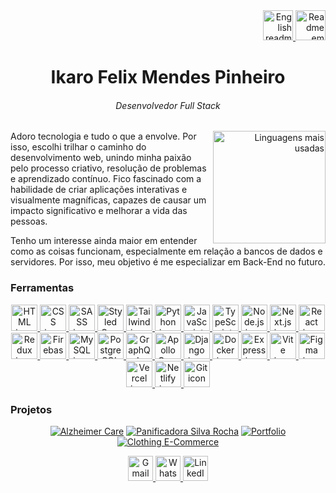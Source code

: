 <div align="right">
  <a href="https://github.com/ikarofelix/ikarofelix/blob/main/readme-en.md">
   <img width=48 src="https://flagcdn.com/128x96/us.png" alt="English readme" title="English readme" />
  </a>
  <a href="https://github.com/ikarofelix/ikarofelix/blob/main/README.md">
   <img width=48 src="https://flagcdn.com/128x96/br.png" alt="Readme em português" title="Readme em português" />
  </a>
</div>

<div align="center">
  <h1>Ikaro Felix Mendes Pinheiro</h1>
  <h6>Desenvolvedor Full Stack</h6>
</div>

<div align="right">
     <a href="https://github.com/ikarofelix">
        <img height="180em" src="https://github-readme-stats.vercel.app/api/top-langs/?username=ikarofelix&layout=compact&theme=dark"
        alt="Linguagens mais usadas" align="right">
    </a>
</div>

Adoro tecnologia e tudo o que a envolve. Por isso, escolhi trilhar o caminho do desenvolvimento web, unindo minha paixão pelo processo criativo, resolução de problemas e aprendizado contínuo. Fico fascinado com a habilidade de criar aplicações interativas e visualmente magníficas, capazes de causar um impacto significativo e melhorar a vida das pessoas.

Tenho um interesse ainda maior em entender como as coisas funcionam, especialmente em relação a bancos de dados e servidores. Por isso, meu objetivo é me especializar em Back-End no futuro.

<h3>Ferramentas</h3>
<div align="center">  
<a href="https://developer.mozilla.org/en-US/docs/Web/HTML">
  <img width=42 height=42 src="https://skillicons.dev/icons?i=html" alt="HTML icon" title="HTML" />
</a>

<a href="https://developer.mozilla.org/en-US/docs/Web/CSS">
  <img width=42 height=42 src="https://skillicons.dev/icons?i=css" alt="CSS icon" title="CSS" />
</a>

<a href="https://sass-lang.com/">
  <img width=42 height=42 src="https://skillicons.dev/icons?i=sass" alt="SASS icon" title="SASS" />
</a>

<a href="https://styled-components.com/">
  <img width=42 height=42 src="https://skillicons.dev/icons?i=styledcomponents" alt="Styled Components icon" title="Styled Components" />
</a>

<a href="https://tailwindcss.com/">
  <img width=42 height=42 src="https://skillicons.dev/icons?i=tailwind" alt="Tailwind icon" title="Tailwind" />
</a>

<a href="https://www.python.org/">
  <img width=42 height=42 src="https://skillicons.dev/icons?i=python" alt="Python icon" title="Python" />
</a>

<a href="https://developer.mozilla.org/en-US/docs/Web/JavaScript">
  <img width=42 height=42 src="https://skillicons.dev/icons?i=javascript" alt="JavaScript icon" title="JavaScript" />
</a>

<a href="https://www.typescriptlang.org/">
  <img width=42 height=42 src="https://skillicons.dev/icons?i=typescript" alt="TypeScript icon" title="TypeScript" />
</a>

<a href="https://nodejs.org/">
  <img width=42 height=42 src="https://skillicons.dev/icons?i=nodejs" alt="Node.js icon" title="Node.js" />
</a>

<a href="https://nextjs.org/">
  <img width=42 height=42 src="https://skillicons.dev/icons?i=nextjs" alt="Next.js icon" title="Next.js" />
</a>

<a href="https://reactjs.org/">
  <img width=42 height=42 src="https://skillicons.dev/icons?i=react" alt="React icon" title="React" />
</a>

<a href="https://redux.js.org/">
  <img width=42 height=42 src="https://skillicons.dev/icons?i=redux" alt="Redux icon" title="Redux" />
</a>

<a href="https://firebase.google.com/">
  <img width=42 height=42 src="https://skillicons.dev/icons?i=firebase" alt="Firebase icon" title="Firebase" />
</a>

<a href="https://www.mysql.com/">
  <img width=42 height=42 src="https://skillicons.dev/icons?i=mysql" alt="MySQL icon" title="MySQL" />
</a>

<a href="https://www.postgresql.org/">
  <img width=42 height=42 src="https://skillicons.dev/icons?i=postgresql" alt="PostgreSQL icon" title="PostgreSQL" />
</a>

<a href="https://graphql.org/">
  <img width=42 height=42 src="https://skillicons.dev/icons?i=graphql" alt="GraphQL icon" title="GraphQL" />
</a>

<a href="https://www.apollographql.com/">
  <img width=42 height=42 src="https://skillicons.dev/icons?i=apollo" alt="Apollo GraphQL icon" title="Apollo GraphQL" />
</a>

<a href="https://www.djangoproject.com/">
  <img width=42 height=42 src="https://skillicons.dev/icons?i=django" alt="Django icon" title="Django" />
</a>

<a href="https://www.docker.com/">
  <img width=42 height=42 src="https://skillicons.dev/icons?i=docker" alt="Docker icon" title="Docker" />
</a>

<a href="https://expressjs.com/">
  <img width=42 height=42 src="https://skillicons.dev/icons?i=express" alt="Express icon" title="Express" />
</a>

<a href="https://vitejs.dev/">
  <img width=42 height=42 src="https://skillicons.dev/icons?i=vite" alt="Vite icon" title="Vite" />
</a>

<a href="https://www.figma.com/">
  <img width=42 height=42 src="https://skillicons.dev/icons?i=figma" alt="Figma icon" title="Figma" />
</a>

<a href="https://vercel.com/">
  <img width=42 height=42 src="https://skillicons.dev/icons?i=vercel" alt="Vercel icon" title="Vercel" />
</a>

<a href="https://www.netlify.com/">
  <img width=42 height=42 src="https://skillicons.dev/icons?i=netlify" alt="Netlify icon" title="Netlify" />
</a>

<a href="https://git-scm.com/">
  <img width=42 height=42 src="https://skillicons.dev/icons?i=git" alt="Git icon" title="Git" />
</a>
</div>

<h3>Projetos</h3>
<div align="center">
  
  [![Alzheimer Care](https://github-readme-stats.vercel.app/api/pin/?username=ikarofelix&repo=alzheimer-care&theme=dark)](https://github.com/ikarofelix/alzheimer-care)
  [![Panificadora Silva Rocha](https://github-readme-stats.vercel.app/api/pin/?username=ikarofelix&repo=panificadora-silva-rocha&theme=dark)](https://github.com/ikarofelix/panificadora-silva-rocha)
  [![Portfolio](https://github-readme-stats.vercel.app/api/pin/?username=ikarofelix&repo=portfolio&theme=dark)](https://github.com/ikarofelix/portfolio)
  [![Clothing E-Commerce](https://github-readme-stats.vercel.app/api/pin/?username=ikarofelix&repo=clothing-e-commerce&theme=dark)](https://github.com/ikarofelix/clothing-e-commerce)
</div>

<div align="center">
  <a href="mailto:ikaroisdm@gmail.com">
    <img width=40 height=40 src="https://static.vecteezy.com/system/resources/previews/016/716/465/non_2x/gmail-icon-free-png.png" alt="Gmail icon" title="Gmail"/>
  </a>
  <a href="https://api.whatsapp.com/send/?phone=%2B5531998056550&text=Oi,%20vi%20seu%20GitHub&type=phone_number&app_absent=0">
    <img width=40 height=40 src="https://cdn2.iconfinder.com/data/icons/social-messaging-ui-color-shapes-2-free/128/social-whatsapp-circle-512.png" alt="WhatsApp icon" title="WhatsApp"/>
  </a>
  <a href="https://www.linkedin.com/in/ikarofelix/?locale=pt_BR">
    <img width=40 height=40 src="https://upload.wikimedia.org/wikipedia/commons/thumb/f/f8/LinkedIn_icon_circle.svg/1200px-LinkedIn_icon_circle.svg.png" alt="LinkedIn icon" title="LinkedIn"/>
  </a>
</div>
